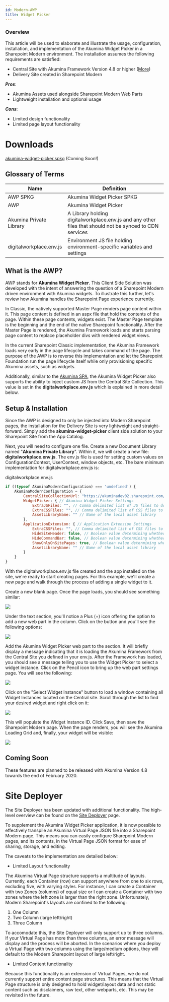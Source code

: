 ```yaml
---
id: Modern-AWP
title: Widget Picker
---
```



### Overview

This article will be used to elaborate and illustrate the usage, configuration, installation, and implementation of the Akumina Widget Picker in a Sharepoint Modern environment. The installation assumes the following requirements are satisfied:

* Central Site with Akumina Framework Version 4.8 or higher ([More](/docs/AK-Central-Site-Support))
* Delivery Site created in Sharepoint Modern

***Pros***:
* Akumina Assets used alongside Sharepoint Modern Web Parts
* Lightweight installation and optional usage

***Cons***:
* Limited design functionality
* Limited page layout functionality

# Downloads

[akumina-widget-picker.spkg](#) (Coming Soon!)


## Glossary of Terms

|Name|Definition|
|---|---|
|AWP SPKG|Akumina Widget Picker SPKG|
|AWP|Akumina Widget Picker|
|Akumina Private Library|A Library holding digitalworkplace.env.js and any other files that should not be synced to CDN services|
|digitalworkplace.env.js|Environment JS file holding environment-specific variables and settings|


## What is the AWP?

AWP stands for **Akumina Widget Picker**. This Client Side Solution was developed with the intent of answering the question of a Sharepoint Modern driven environment with Akumina widgets. To illustrate this further, let's review how Akumina handles the Sharepoint Page experience currently.

In Classic, the natively supported Master Page renders page content within it. This page content is defined in an aspx file that hold the contents of the page. Within these page contents, widgets exist. The Master Page template is the beginning and the end of the native Sharepoint functionality. After the Master Page is rendered, the Akumina Framework loads and starts parsing page content to replace placeholder divs with rendered widget views.

In the current Sharepoint Classic implementation, the Akumina Framework loads very early in the page lifecycle and takes command of the page. The purpose of the AWP is to reverse this implementation and let the Sharepoint Foundation run the page lifecycle itself while only provisioning specific Akumina assets, such as widgets.

Additionally, similar to the [Akumina SPA](/docs/Modern-SPA), the Akumina Widget Picker also supports the ability to inject custom JS from the Central Site Collection. This value is set in the **digitalworkplace.env.js** which is explained in more detail below.


## Setup & Installation

Since the AWP is designed to only be injected into Modern Sharepoint pages, the installation for the Delivery Site is very lightweight and straight-forward. Simply add the **akumina-widget-picker** client side solution to your Sharepoint Site from the App Catalog.

Next, you will need to configure one file. Create a new Document Library named "**Akumina Private Library**". Within it, we will create a new file: **digitalworkplace.env.js**. The env.js file is used for setting custom values on ConfigurationContext, UserContext, window objects, etc. The bare minimum implementation for digitalworkplace.env.js is:

digitalworkplace.env.js
```javascript
if ((typeof AkuminaModernConfiguration) === 'undefined') {
	AkuminaModernConfiguration = {
		CentralSiteCollectionUrl: "https://akuminadev02.sharepoint.com/sites/1209-1213-DEV", // Central Site from which assets are provisioned
		WidgetPicker: { // Akumina Widget Picker Settings
			ExtraJSFiles: "", // Comma delimited list of JS files to download from the central site
			ExtraCSSFiles: "", // Comma delimited list of CSS files to download from the central site
			AssetLibraryName: "" // Name of the local asset library
		},
		ApplicationExtension: { // Application Extension Settings
			ExtraCSSFiles: "", // Comma delimited list of CSS files to download from the central site
			HideSiteHeader: false, // Boolean value determining whether the modern header should be hidden
			HideCommandBar: false, // Boolean value determining whether the modern command bar should be hidden
			ShowOnlyOnSitePages: true, // Boolean value determining whether only SitePage navigation should be enabled
			AssetLibraryName: "" // Name of the local asset library
		}
	}
} 
```

With the digitalworkplace.env.js file created and the app installed on the site, we're ready to start creating pages. For this example, we'll create a new page and walk through the process of adding a single widget to it. 

Create a new blank page. Once the page loads, you should see something similar:

![](https://akuminadownloads.blob.core.windows.net/wiki/AkuminaDev/modern_awp_blankpage.PNG)

Under the text section, you'll notice a Plus (+) icon offering the option to add a new web part in the column. Click on the button and you'll see the following options:

![](https://akuminadownloads.blob.core.windows.net/wiki/AkuminaDev/modern_awp_addwebpart.PNG)

Add the Akumina Widget Picker web part to the section. It will briefly display a message indicating that it is loading the Akumina Framework from the Central Site you defined in your env.js. After the Framework has loaded, you should see a message telling you to use the Widget Picker to select a widget instance. Click on the Pencil icon to bring up the web part settings page. You will see the following:

![](https://akuminadownloads.blob.core.windows.net/wiki/AkuminaDev/modern_awp_webpartsettings.PNG)

Click on the "Select Widget Instance" button to load a window containing all Widget Instances located on the Central site. Scroll through the list to find your desired widget and right click on it:

![](https://akuminadownloads.blob.core.windows.net/wiki/AkuminaDev/modern_awp_widgetlist.PNG)

This will populate the Widget Instance ID. Click Save, then save the Sharepoint Modern page. When the page renders, you will see the Akumina Loading Grid and, finally, your widget will be visible:

![](https://akuminadownloads.blob.core.windows.net/wiki/AkuminaDev/modern_awp_finalwidget.PNG)


## Coming Soon

These features are planned to be released with Akumina Version 4.8 towards the end of February 2020.

# Site Deployer

The Site Deployer has been updated with additional functionality. The high-level overview can be found on the [Site Deployer](/docs/Site-Deployer-Version-4-5) page.

To supplement the Akumina Widget Picker application, it is now possible to effectively transpile an Akumina Virtual Page JSON file into a Sharepoint Modern page. This means you can easily configure Sharepoint Modern pages, and its contents, in the Virtual Page JSON format for ease of sharing, storage, and editing.

The caveats to the implementation are detailed below:

* Limited Layout functionality

The Akumina Virtual Page structure supports a multitude of layouts. Currently, each Container (row) can support anywhere from one to six rows, excluding five, with varying styles. For instance, I can create a Container with two Zones (columns) of equal size or I can create a Container with two zones where the left zone is larger than the right zone.
Unfortunately, Modern Sharepoint's layouts are confined to the following:

1. One Column
2. Two Column (large left/right)
3. Three Column

To accomodate this, the Site Deployer will only support up to three columns. If your Virtual Page has more than three columns, an error message will display and the process will be aborted. In the scenarios where you deploy a Virtual Page with two columns using the large/medium options, they will default to the Modern Sharepoint layout of large left/right.

* Limited Content functionality

Because this functionality is an extension of Virtual Pages, we do not currently support entire content page structures. This means that the Virtual Page structure is only designed to hold widget/layout data and not static content such as disclaimers, raw text, other webparts, etc. This may be revisited in the future.